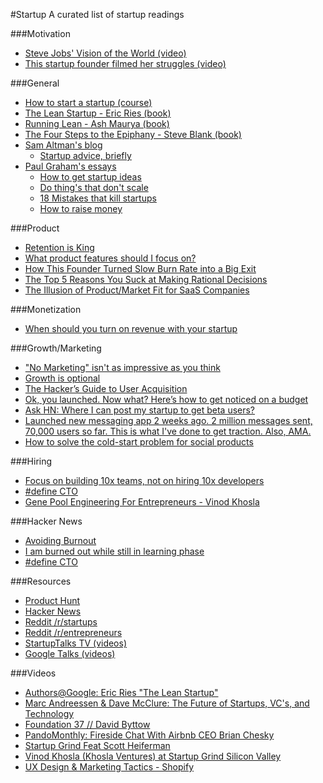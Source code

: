 #Startup
A curated list of startup readings

###Motivation
- [Steve Jobs' Vision of the World (video)](https://www.youtube.com/watch?feature=player_embedded&v=UvEiSa6_EPA)
- [This startup founder filmed her struggles (video)](https://giveit100.com/@100/9b924t)

###General
- [How to start a startup (course)](https://startupclass.co/course/how-to-start-a-startup)
- [The Lean Startup - Eric Ries (book)](http://www.amazon.com/The-Lean-Startup-Entrepreneurs-Continuous/dp/0307887898)
- [Running Lean - Ash Maurya (book)](http://www.amazon.com/Running-Lean-Iterate-Works-Series/dp/1449305172)
- [The Four Steps to the Epiphany - Steve Blank (book)](http://www.amazon.com/Four-Steps-Epiphany-Steve-Blank/dp/0989200507)
- [Sam Altman's blog](http://blog.samaltman.com/)
  - [Startup advice, briefly](http://blog.samaltman.com/startup-advice-briefly)
- [Paul Graham's essays](http://www.paulgraham.com/articles.html)
  - [How to get startup ideas](http://www.paulgraham.com/startupideas.html)
  - [Do thing's that don't scale](http://paulgraham.com/ds.html)
  - [18 Mistakes that kill startups](http://www.paulgraham.com/startupmistakes.html)
  - [How to raise money](http://www.paulgraham.com/fr.html)

###Product
- [Retention is King](http://andrewchen.co/retention-is-king/)
- [What product features should I focus on?](http://calacanis.com/2015/02/02/what-product-features-should-i-focus-on/)
- [How This Founder Turned Slow Burn Rate into a Big Exit](http://firstround.com/review/This-Founder-Turned-a-Slow-Burn-Rate-into-a-Big-Exit/)
- [The Top 5 Reasons You Suck at Making Rational Decisions](http://conversionxl.com/top-5-reasons-suck-making-rational-decisions/)
- [The Illusion of Product/Market Fit for SaaS Companies](http://feld.com/archives/2015/01/illusion-product-market-fit-saas-companies.html)

###Monetization
- [When should you turn on revenue with your startup](http://calacanis.com/2015/02/07/when-should-you-turn-on-revenue-with-your-startup/)

###Growth/Marketing
- ["No Marketing" isn't as impressive as you think](http://www.instigatorblog.com/no-marketing-isnt-as-impressive/2015/01/26/)
- [Growth is optional](http://www.coelevate.com/essays/growth-is-optional)
- [The Hacker’s Guide to User Acquisition](http://www.austenallred.com/the-hackers-guide-to-user-acquisition/)
- [Ok, you launched. Now what? Here’s how to get noticed on a budget](http://capitolstartup.com/blog/ok-you-launched-now-what-heres-how-to-get-noticed-on-a-budget/)
- [Ask HN: Where I can post my startup to get beta users?](https://news.ycombinator.com/item?id=7248460)
- [Launched new messaging app 2 weeks ago. 2 million messages sent, 70,000 users so far. This is what I've done to get traction. Also, AMA.](http://www.reddit.com/r/Entrepreneur/comments/1saar6/launched_new_messaging_app_2_weeks_ago_2_million/)
- [How to solve the cold-start problem for social products](http://andrewchen.co/2014/03/27/how-to-solve-the-cold-start-problem-for-social-products/)

###Hiring
- [Focus on building 10x teams, not on hiring 10x developers](https://avichal.wordpress.com/2011/12/16/focus-on-building-10x-teams-not-on-hiring-10x-developers/)
- [#define CTO](https://blog.gregbrockman.com/figuring-out-the-cto-role-at-stripe)
- [Gene	Pool Engineering For	Entrepreneurs - Vinod Khosla](http://www.khoslaventures.com/wp-content/uploads/Gene_Pool_Engineering.pdf)

###Hacker News
- [Avoiding Burnout](https://news.ycombinator.com/item?id=5630445)
- [I am burned out while still in learning phase](https://news.ycombinator.com/item?id=7435601)
- [#define CTO](https://news.ycombinator.com/item?id=8516777)

###Resources
- [Product Hunt](http://www.producthunt.com/)
- [Hacker News](https://news.ycombinator.com/)
- [Reddit /r/startups](http://www.reddit.com/r/startups)
- [Reddit /r/entrepreneurs](http://www.reddit.com/r/entrepreneur)
- [StartupTalks TV (videos)](http://startuptalks.tv/)
- [Google Talks (videos)](https://www.youtube.com/user/AtGoogleTalks/videos)

###Videos
- [Authors@Google: Eric Ries "The Lean Startup"](https://www.youtube.com/watch?v=fEvKo90qBns)
- [Marc Andreessen & Dave McClure: The Future of Startups, VC's, and Technology](https://www.youtube.com/watch?v=pLNQZegq7KA&app=desktop)
- [Foundation 37 // David Byttow](https://www.youtube.com/watch?feature=player_embedded&v=7PmBk7hgUqg)
- [PandoMonthly: Fireside Chat With Airbnb CEO Brian Chesky](https://www.youtube.com/watch?v=6yPfxcqEXhE)
- [Startup Grind Feat Scott Heiferman](https://www.youtube.com/watch?v=LQI7o3eNx_8&feature=youtu.be&t=25m33s)
- [Vinod Khosla (Khosla Ventures) at Startup Grind Silicon Valley](https://www.youtube.com/watch?v=U5J7bd7nzmw)
- [UX Design & Marketing Tactics - Shopify](https://www.youtube.com/watch?v=sBDOq5B4nTo)
